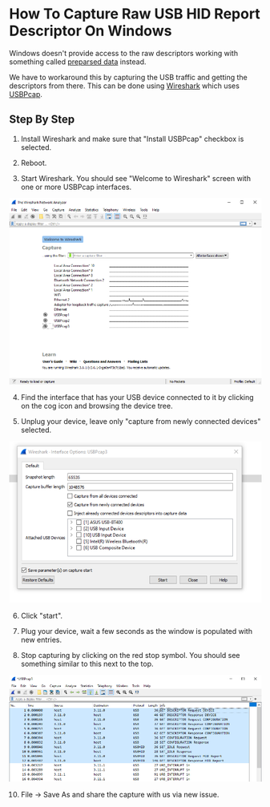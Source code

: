 # How To Capture Raw USB HID Report Descriptor On Windows

Windows doesn't provide access to the raw descriptors working with something
called [preparsed data][preparsed-data] instead.

We have to workaround this by capturing the USB traffic and getting the
descriptors from there. This can be done using [Wireshark][wireshark] which
uses [USBPcap][usbpcap].

[preparsed-data]: https://docs.microsoft.com/en-us/windows-hardware/drivers/ddi/hidsdi/nf-hidsdi-hidd_getpreparseddata
[wireshark]: https://www.wireshark.org/
[usbpcap]: https://wiki.wireshark.org/CaptureSetup/USB#windows

## Step By Step

1. Install Wireshark and make sure that "Install USBPcap" checkbox is selected.

2. Reboot.

3. Start Wireshark. You should see "Welcome to Wireshark" screen with one or
   more USBPcap interfaces.

![welcom to wireshark screen](img/windows-wireshark-usbpcap-select-interface.png)

4. Find the interface that has your USB device connected to it by clicking on
   the cog icon and browsing the device tree.

5. Unplug your device, leave only "capture from newly connected devices"
   selected.

![interface options](img/windows-wireshark-usbpcap-interface-options.png)

6. Click "start".

7. Plug your device, wait a few seconds as the window is populated with new
   entries.

8. Stop capturing by clicking on the red stop symbol. You should see
   something similar to this next to the top.

![packet list](img/windows-wireshark-usbpcap-dump-interesting-packets.png)

10. File -> Save As and share the capture with us via new issue.
